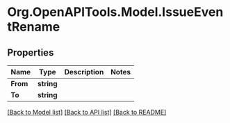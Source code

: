 # Org.OpenAPITools.Model.IssueEventRename

## Properties

Name | Type | Description | Notes
------------ | ------------- | ------------- | -------------
**From** | **string** |  | 
**To** | **string** |  | 

[[Back to Model list]](../README.md#documentation-for-models) [[Back to API list]](../README.md#documentation-for-api-endpoints) [[Back to README]](../README.md)

